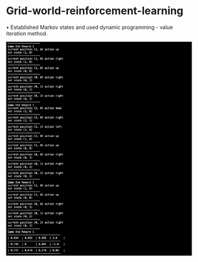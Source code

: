 # Grid-world-reinforcement-learning

• Established Markov states and used dynamic programming - value iteration method.

![Screenshot](Images/Screenshot.png)